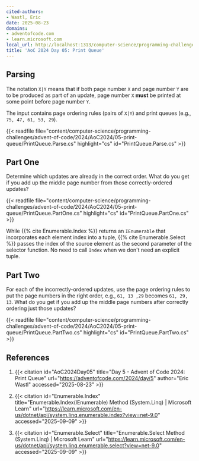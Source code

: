 ```yaml
---
cited-authors:
- Wastl, Eric
date: 2025-08-23
domains:
- adventofcode.com
- learn.microsoft.com
local_url: http://localhost:1313/computer-science/programming-challenges/advent-of-code/2024/AoC2024/05-print-queue/05-print-queue/
title: 'AoC 2024 Day 05: Print Queue'
---
```


## Parsing

The notation `X|Y` means that if both page number `X` and page number `Y` are to
be produced as part of an update, page number `X` **must** be printed at some
point before page number `Y`.

The input contains page ordering rules (pairs of `X|Y`) and print queues (e.g.,
`75, 47, 61, 53, 29`).

{{< readfile
  file="content/computer-science/programming-challenges/advent-of-code/2024/AoC2024/05-print-queue/PrintQueue.Parse.cs"
  highlight="cs"
  id="PrintQueue.Parse.cs" >}}

## Part One

Determine which updates are already in the correct order. What do you get if
you add up the middle page number from those correctly-ordered updates?

{{< readfile
  file="content/computer-science/programming-challenges/advent-of-code/2024/AoC2024/05-print-queue/PrintQueue.PartOne.cs"
  highlight="cs"
  id="PrintQueue.PartOne.cs" >}}

While {{% cite Enumerable.Index %}} returns an `IEnumerable` that incorporates
each element index into a tuple, {{% cite Enumerable.Select %}} passes the index
of the source element as the second parameter of the selector function. No need
to call `Index` when we don't need an explicit tuple.

## Part Two

For each of the incorrectly-ordered updates, use the page ordering rules to put
the page numbers in the right order, e.g., `61, 13 ,29` becomes `61, 29, 13`.
What do you get if you add up the middle page numbers after correctly ordering
just those updates?

{{< readfile
  file="content/computer-science/programming-challenges/advent-of-code/2024/AoC2024/05-print-queue/PrintQueue.PartTwo.cs"
  highlight="cs"
  id="PrintQueue.PartTwo.cs" >}}

## References

1. {{< citation
  id="AoC2024Day05"
  title="Day 5 - Advent of Code 2024: Print Queue"
  url="https://adventofcode.com/2024/day/5"
  author="Eric Wastl"
  accessed="2025-08-23" >}}

1. {{< citation
  id="Enumerable.Index"
  title="Enumerable.Index<TSource>(IEnumerable<TSource>) Method (System.Linq) | Microsoft Learn"
  url="https://learn.microsoft.com/en-us/dotnet/api/system.linq.enumerable.index?view=net-9.0"
  accessed="2025-09-09" >}}

1. {{< citation
  id="Enumerable.Select"
  title="Enumerable.Select Method (System.Linq) | Microsoft Learn"
  url="https://learn.microsoft.com/en-us/dotnet/api/system.linq.enumerable.select?view=net-9.0"
  accessed="2025-09-09" >}}
